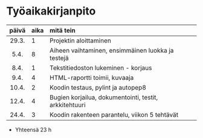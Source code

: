 # Työaikakirjanpito

| päivä | aika | mitä tein  |
| :----:|:-----| :-----|
| 29.3. | 1    | Projektin aloittaminen |
| 5.4.  | 8    | Aiheen vaihtaminen, ensimmäinen luokka ja testejä |
| 8.4.  | 1    | Tekstitiedoston lukeminen - korjaus |
| 9.4.  | 4    | HTML-raportti toimii, kuvaaja |
| 10.4. | 2    | Koodin testaus, pylint ja autopep8 |
| 12.4. | 4    | Bugien korjailua, dokumentointi, testit, arkkitehtuuri |
| 24.4. | 3    | Koodin rakenteen parantelu, viikon 5 tehtävät |

* Yhteensä 23 h
